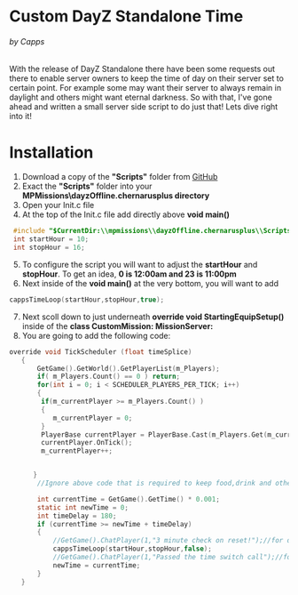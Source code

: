 # Custom DayZ Standalone Time 
###### by Capps

With the release of DayZ Standalone there have been some requests out there to enable server owners to keep the time of day on their server set to certain point. For example some may want their server to always remain in daylight and others might want eternal darkness. So with that, I've gone ahead and written a small server side script to do just that! Lets dive right into it!

# Installation
  1. Download a copy of the **"Scripts"** folder from [GitHub](https://github.com/Capps0611/Custom-DayZ-Standalone-Time/releases/download/v0.0.1/Scripts.zip)
  2. Exact the **"Scripts"** folder into your **MPMissions\dayzOffline.chernarusplus directory**
  3. Open your Init.c file
  4. At the top of the Init.c file add directly above **void main()** 
  ```c
   #include "$CurrentDir:\\mpmissions\\dayzOffline.chernarusplus\\Scripts\\cappsTimeLoop.c"  
   int startHour = 10;   
   int stopHour = 16; 
 ```
 5. To configure the script you will want to adjust the **startHour** and **stopHour**. To get an idea, **0 is 12:00am and 23 is 11:00pm**
 6. Next inside of the **void main()** at the very bottom, you will want to add
  ```c
  cappsTimeLoop(startHour,stopHour,true);
  ```
 7. Next scoll down to just underneath **override void StartingEquipSetup()** inside of the **class CustomMission: MissionServer:**
 8. You are going to add the following code:
 
 ```c
 override void TickScheduler (float timeSplice)
	{
		GetGame().GetWorld().GetPlayerList(m_Players);
		if( m_Players.Count() == 0 ) return;
		for(int i = 0; i < SCHEDULER_PLAYERS_PER_TICK; i++)
		{
	     if(m_currentPlayer >= m_Players.Count() )
	     {
	        m_currentPlayer = 0;
	     }
	     PlayerBase currentPlayer = PlayerBase.Cast(m_Players.Get(m_currentPlayer));
	     currentPlayer.OnTick();
	     m_currentPlayer++;


	   }
		//Ignore above code that is required to keep food,drink and other survival elements working

		int currentTime = GetGame().GetTime() * 0.001;
		static int newTime = 0;
		int timeDelay = 180;
		if (currentTime >= newTime + timeDelay)
		{
			//GetGame().ChatPlayer(1,"3 minute check on reset!");//for debug pruposes
			cappsTimeLoop(startHour,stopHour,false);
			//GetGame().ChatPlayer(1,"Passed the time switch call");//for debug pruposes
			newTime = currentTime;
		}
	}
```
